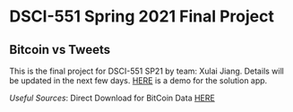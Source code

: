 # DSCI-551 Spring 2021 Final Project
## Bitcoin vs Tweets 
This is the final project for DSCI-551 SP21 by team: Xulai Jiang. Details will be updated in the next few days. 
[HERE](https://share.streamlit.io/xulaijiang/bit-tweet/main/bitter.py) is a demo for the solution app.


*Useful Sources*:
Direct Download for BitCoin Data [HERE](https://www.cryptodatadownload.com/data/bitstamp/)
